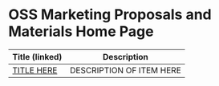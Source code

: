 # OSS Marketing Proposals and Materials Home Page

| Title (linked) | Description                         |
|----------------|-------------------------------------|
| [TITLE HERE]() | DESCRIPTION OF ITEM HERE            |